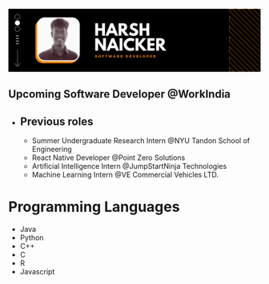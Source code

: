 ![Banner](/assets/Github-Banner.png)
## Upcoming Software Developer @WorkIndia
- ## Previous roles
  - Summer Undergraduate Research Intern @NYU Tandon School of Engineering
  - React Native Developer @Point Zero Solutions
  - Artificial Intelligence Intern @JumpStartNinja Technologies
  - Machine Learning Intern @VE Commercial Vehicles LTD.
# Programming Languages
- Java
- Python
- C++
- C
- R
- Javascript

<!--
**Harsh-Naicker/Harsh-Naicker** is a ✨ _special_ ✨ repository because its `README.md` (this file) appears on your GitHub profile.

Here are some ideas to get you started:

- 🔭 I’m currently working on ...
- 🌱 I’m currently learning ...
- 👯 I’m looking to collaborate on ...
- 🤔 I’m looking for help with ...
- 💬 Ask me about ...
- 📫 How to reach me: ...
- 😄 Pronouns: ...
- ⚡ Fun fact: ...
-->
